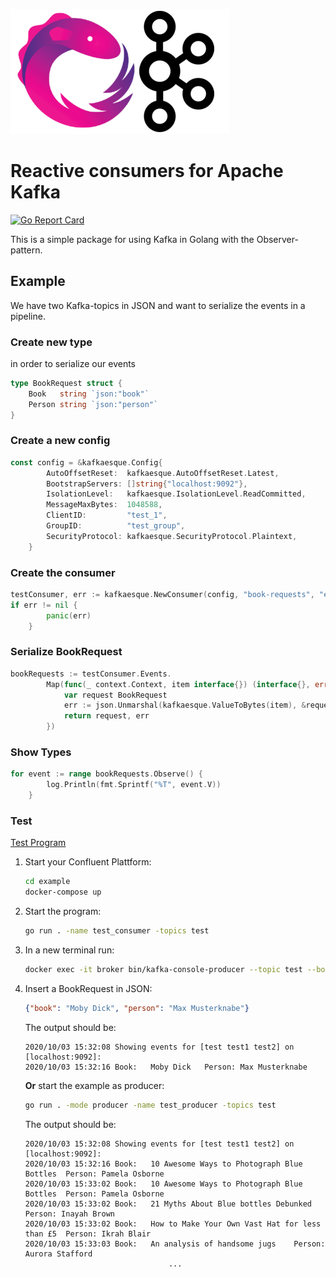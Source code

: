 
![kafkaesque logo](assets/logo.png)
# Reactive consumers for Apache Kafka
[![Go Report Card](https://goreportcard.com/badge/github.com/PlantUp/kafkaesque)](https://goreportcard.com/report/github.com/PlantUp/kafkaesque)  

This is a simple package for using Kafka in Golang with the Observer-pattern.

## Example
We have two Kafka-topics in JSON and want to serialize the events in a pipeline.
### Create new type  
in order to serialize our events
```go
type BookRequest struct {
	Book   string `json:"book"`
	Person string `json:"person"`
}
```
### Create a new config
```go
const config = &kafkaesque.Config{
		AutoOffsetReset:  kafkaesque.AutoOffsetReset.Latest,
		BootstrapServers: []string{"localhost:9092"},
		IsolationLevel:   kafkaesque.IsolationLevel.ReadCommitted,
		MessageMaxBytes:  1048588,
		ClientID:         "test_1",
		GroupID:          "test_group",
		SecurityProtocol: kafkaesque.SecurityProtocol.Plaintext,
    }
```
### Create the consumer
```go
testConsumer, err := kafkaesque.NewConsumer(config, "book-requests", "external-book-requests")
if err != nil {
	    panic(err)
    }
```
### Serialize BookRequest
```go
bookRequests := testConsumer.Events.
		Map(func(_ context.Context, item interface{}) (interface{}, error) {
			var request BookRequest
			err := json.Unmarshal(kafkaesque.ValueToBytes(item), &request)
			return request, err
		})
```
### Show Types
```go
for event := range bookRequests.Observe() {
		log.Println(fmt.Sprintf("%T", event.V))
	}
```
### Test
[Test Program](example/main.go)
1. Start your Confluent Plattform:
    ```bash
    cd example
    docker-compose up
    ```
2. Start the program:
    ```bash
    go run . -name test_consumer -topics test
    ```
3. In a new terminal run:
    ```bash
    docker exec -it broker bin/kafka-console-producer --topic test --bootstrap-server localhost:9092
    ```
4. Insert a BookRequest in JSON:
    ```json
    {"book": "Moby Dick", "person": "Max Musterknabe"}
    ```
    The output should be:
    ```
    2020/10/03 15:32:08 Showing events for [test test1 test2] on [localhost:9092]:
    2020/10/03 15:32:16 Book:	Moby Dick	Person:	Max Musterknabe
    ```
   **Or** start the example as producer:
     ```bash
	 go run . -mode producer -name test_producer -topics test
	 ```

    The output should be:
    ```
    2020/10/03 15:32:08 Showing events for [test test1 test2] on [localhost:9092]:
    2020/10/03 15:32:16 Book:	10 Awesome Ways to Photograph Blue Bottles	Person:	Pamela Osborne
    2020/10/03 15:33:02 Book:	10 Awesome Ways to Photograph Blue Bottles	Person:	Pamela Osborne
    2020/10/03 15:33:02 Book:	21 Myths About Blue bottles Debunked	Person:	Inayah Brown
    2020/10/03 15:33:02 Book:	How to Make Your Own Vast Hat for less than £5	Person:	Ikrah Blair
    2020/10/03 15:33:03 Book:	An analysis of handsome jugs	Person:	Aurora Stafford
                                    ...
    ```